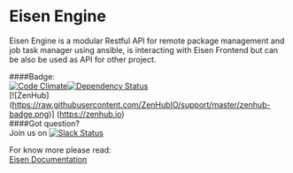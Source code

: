 # Eisen Engine
Eisen Engine is a modular Restful API for remote package management and job task manager 
using ansible, is interacting with Eisen Frontend but can be also be used as API for other
 project.  
  
####Badge:  
[![Code Climate](https://codeclimate.com/github/eisen-dev/eisen_engine/badges/gpa.svg)](https://codeclimate.com/github/eisen-dev/eisen_engine)[![Dependency Status](https://www.versioneye.com/user/projects/56a058922c2fab00250001bf/badge.svg?style=flat)](https://www.versioneye.com/user/projects/56a058922c2fab00250001bf)  
[![ZenHub] (https://raw.githubusercontent.com/ZenHubIO/support/master/zenhub-badge.png)] (https://zenhub.io)   
####Got question?  
Join us on
[![Slack Status](https://eisen.herokuapp.com/badge.svg)](https://eisen.herokuapp.com/)  
  
For know more please read:  
[Eisen Documentation](https://github.com/eisen-dev/eisen_docs)  
